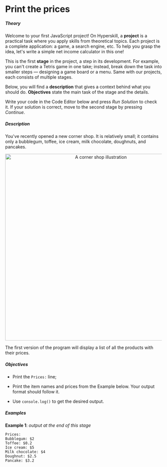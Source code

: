 # Print the prices
<div class="step-text">
<p></p><h5 id="theory">Theory</h5><p>Welcome to your first JavaScript project! On Hyperskill, a <strong>project</strong> is a practical task where you apply skills from theoretical topics. Each project is a complete application: a game, a search engine, etc. To help you grasp the idea, let's write a simple net income calculator in this one!</p><p>This is the first <strong>stage</strong> in the project, a step in its development. For example, you can't create a Tetris game in one take; instead, break down the task into smaller steps — designing a game board or a menu. Same with our projects, each consists of multiple stages.</p><p>Below, you will find a <strong>description</strong> that gives a context behind what you should do. <strong>Objectives</strong> state the main task of the stage and the details.</p><p>Write your code in the Code Editor below and press <em>Run Solution</em> to check it. If your solution is correct, move to the second stage by pressing <em>Continue</em>.</p><h5 id="description">Description</h5><p>You've recently opened a new corner shop. It is relatively small; it contains only a bubblegum, toffee, ice cream, milk chocolate, doughnuts, and pancakes.</p><p style="text-align: center;"><picture><source media="(max-width: 480px)" srcset="https://ucarecdn.com/1d82f205-30e7-4111-b7ab-d639ca4c57b0/-/stretch/off/-/resize/480x/-/format/webp/ 1x,https://ucarecdn.com/1d82f205-30e7-4111-b7ab-d639ca4c57b0/-/stretch/off/-/resize/960x/-/format/webp/ 2x,https://ucarecdn.com/1d82f205-30e7-4111-b7ab-d639ca4c57b0/-/stretch/off/-/resize/1440x/-/format/webp/ 3x" type="image/webp"/><source media="(max-width: 800px)" srcset="https://ucarecdn.com/1d82f205-30e7-4111-b7ab-d639ca4c57b0/-/stretch/off/-/resize/800x/-/format/webp/ 1x,https://ucarecdn.com/1d82f205-30e7-4111-b7ab-d639ca4c57b0/-/stretch/off/-/resize/1600x/-/format/webp/ 2x,https://ucarecdn.com/1d82f205-30e7-4111-b7ab-d639ca4c57b0/-/stretch/off/-/resize/2400x/-/format/webp/ 3x" type="image/webp"/><source srcset="https://ucarecdn.com/1d82f205-30e7-4111-b7ab-d639ca4c57b0/-/stretch/off/-/resize/1100x/-/format/webp/ 1x,https://ucarecdn.com/1d82f205-30e7-4111-b7ab-d639ca4c57b0/-/stretch/off/-/resize/2200x/-/format/webp/ 2x,https://ucarecdn.com/1d82f205-30e7-4111-b7ab-d639ca4c57b0/-/stretch/off/-/resize/3000x/-/format/webp/ 3x" type="image/webp"/><img alt="A corner shop illustration" height="600" src="https://ucarecdn.com/1d82f205-30e7-4111-b7ab-d639ca4c57b0/" width="600"/></picture></p><p>The first version of the program will display a list of all the products with their prices.</p><h5 id="objectives">Objectives</h5><ul><li><p>Print the <code class="java">Prices:</code> line;</p></li><li><p>Print the item names and prices from the Example below. Your output format should follow it.</p></li><li><p>Use <code class="java">console.log()</code> to get the desired output. </p></li></ul><p> </p><h5 id="examples">Examples</h5><p><strong>Example 1</strong>: <em>output at the end of this stage</em></p><pre><code class="language-no-highlight">Prices:
Bubblegum: $2
Toffee: $0.2
Ice cream: $5
Milk chocolate: $4
Doughnut: $2.5
Pancake: $3.2</code></pre>
</div>
